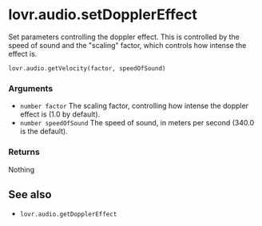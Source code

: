 <!--
category: reference
-->

lovr.audio.setDopplerEffect
===

Set parameters controlling the doppler effect.  This is controlled by the speed of sound and the
"scaling" factor, which controls how intense the effect is.

    lovr.audio.getVelocity(factor, speedOfSound)

### Arguments

- `number factor` The scaling factor, controlling how intense the doppler effect is (1.0 by
  default).
- `number speedOfSound` The speed of sound, in meters per second (340.0 is the default).

### Returns

Nothing

See also
---

- `lovr.audio.getDopplerEffect`
